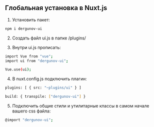 ## Глобальная установка в Nuxt.js

1. Установить пакет:

```sh
npm i dergunov-ui
```

2. Создать файл ui.js в папке /plugins/

3. Внутри ui.js прописать:

```sh
import Vue from "vue";
import ui from "dergunov-ui";

Vue.use(ui);
```

4. В nuxt.config.js подключить плагин:

```sh
plugins: [ { src: "~plugins/ui" } ]
```

```sh
build: { transpile: ["dergunov-ui"] }
```

5. Подключить общие стили и утилитарные классы в самом начале вашего css файла:

```sh
@import "dergunov-ui";
```
